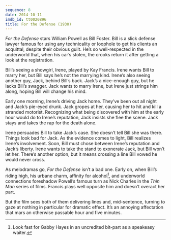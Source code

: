 ```yaml
---
sequence: 8
date: 2014-10-11
imdb_id: tt0020896
title: For the Defense (1930)
---
```


_For the Defense_ stars William Powell as Bill Foster. Bill is a slick defense lawyer famous for using any technicality or loophole to get his clients an acquittal, despite their obvious guilt. He’s so well-respected in the underworld that, when his car’s stolen, the crooks return it after getting a look at the registration.

Bill’s seeing a showgirl, Irene, played by Kay Francis. Irene wants Bill to marry her, but Bill says he’s not the marrying kind. Irene’s also seeing another guy, Jack, behind Bill’s back. Jack’s a nice-enough guy, but he lacks Bill’s swagger. Jack wants to marry Irene, but Irene just strings him along, hoping Bill will change his mind.

Early one morning, Irene’s driving Jack home. They’ve been out all night and Jack’s pie-eyed drunk. Jack gropes at her, causing her to hit and kill a stranded motorist. Recognizing what being discovered with him at the early hour would do to Irene’s reputation, Jack insists she flee the scene. Jack stays and takes the rap for the death alone.

Irene persuades Bill to take Jack’s case. She doesn’t tell Bill she was there. Things look bad for Jack. As the evidence comes to light, Bill realizes Irene’s involvement. Soon, Bill must chose between Irene’s reputation and Jack’s liberty. Irene wants to take the stand to exonerate Jack, but Bill won’t let her. There’s another option, but it means crossing a line Bill vowed he would never cross.

As melodramas go, _For the Defense_ isn’t a bad one. Early on, when Bill’s riding high, his urbane charm, affinity for alcohol[^1], and underworld connections foreshadow Powell’s famous turn as Nick Charles in the _Thin Man_ series of films. Francis plays well opposite him and doesn’t overact her part.

But the film sees both of them delivering lines and, mid-sentence, turning to gaze at nothing in particular for dramatic effect. It’s an annoying affectation that mars an otherwise passable hour and five minutes.

[^1]: Look fast for Gabby Hayes in an uncredited bit-part as a speakeasy waiter.